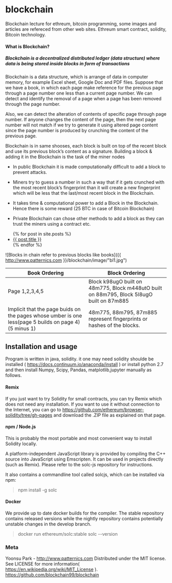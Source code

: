 # blockchain
Blockchain lecture for ethreum, bitcoin programming, some images and articles are refereced from other web sites. Ethreum smart contract, solidity, Bitcoin technology.

#### What is Blockchain?
##### Blockchain is a decentralized distributed ledger (data structure) where data is being stored inside blocks in form of transactions

Blockchain is a data structure, which is arrange of data in computer memory, for example Excel sheet, Google Doc and PDF files.
Suppose that we have a book, in which each page make reference for the previous page through a page number one less than a current page number. We can detect and identify the removal of a page when a page has been removed through the page number.

Also, we can detect the alteration of contents of specific page through page number.
If anyone changes the content of the page,  then the next page number will not match if we try to generate it using altered page content since the page number is produced by crunching the content of the previous page.    

Blockchain is in same shooses, each block is built on top of the recent block and use its
previous block’s content as a signature. Building a block & adding it in the Blockchain is the task of the miner nodes

* In public Blockchain it is made computationally difficult to add a block to prevent
attacks.

* Miners try to guess a number in such a way that if it gets crunched with the most
recent block’s fingerprint than it will create a new fingerprint which will be less that the
last/most recent block in the Blockchain.

* It takes time & computational power to add a Block in the Blockchain. Hence there is
some reward (25 BTC in case of Bitcoin Blockchain)

* Private Blockchain can chose other methods to add a block as they can trust the
miners using a contract etc.

<ul>
  {% for post in site.posts %}
    <li>
      <a href="{{ post.url }}">{{ post.title }}</a>
    </li>
  {% endfor %}
</ul>

![Blocks in chain refer to previous blocks like books]({{ http://www.patternics.com }}/blockchain/image/"bl1.jpg")

| Book Ordering | Block Ordering |
|--------------|---------------|
| Page 1,2,3,4,5 | Block k98ugO built on 48m775, Block m448utO built on 88m795, Block 5l8ugO built on 87m885 | 
| Implicit that the page buids on the pages whose umber is one less(page 5 builds on page 4)(5 minus 1) | 48m775, 88m795, 87m885 represent fingerprints or hashes of the blocks.  | 


## Installation and usage
Program is written in java, solidity. it one may need solidity shoulde be installed ( https://docs.continuum.io/anaconda/install ) or install python 2.7 and then install Numpy, Scipy, Pandas, matplotlib,jupyter manually as follows.
#### Remix
If you just want to try Solidity for small contracts, you can try Remix which does not need any installation. If you want to use it without connection to the Internet, you can go to https://github.com/ethereum/browser-solidity/tree/gh-pages and download the .ZIP file as explained on that page.

#### npm / Node.js
This is probably the most portable and most convenient way to install Solidity locally.

A platform-independent JavaScript library is provided by compiling the C++ source into JavaScript using Emscripten. It can be used in projects directly (such as Remix). Please refer to the solc-js repository for instructions.

It also contains a commandline tool called solcjs, which can be installed via npm:

> npm install -g solc

#### Docker
We provide up to date docker builds for the compiler. The stable repository contains released versions while the nightly repository contains potentially unstable changes in the develop branch.

> docker run ethereum/solc:stable solc --version

### Meta

Yoonsu Park - http://www.patternics.com Distributed under the MIT license. See LICENSE for more information( https://en.wikipedia.org/wiki/MIT_License ). https://github.com/blockchain99/blockchain
